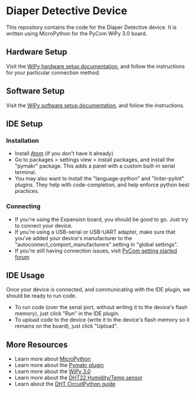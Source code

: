 # Diaper Detective Device

This repository contains the code for the Diaper Detective device. It is written using MicroPython for the PyCom WiPy 3.0 board.

## Hardware Setup

Visit the [WiPy hardware setup documentation](https://docs.pycom.io/gettingstarted/connection/wipy/), and follow the instructions for your particular connection method.

## Software Setup

Visit the [WiPy software setup documentation](https://docs.pycom.io/gettingstarted/installation/), and follow the instructions.

## IDE Setup
### Installation
* Install [Atom](https://atom.io/) (if you don't have it already)
* Go to packages > settings view > install packages, and install the "pymakr" package.  This adds a panel with a custom built-in serial terminal.
* You may also want to install the "language-python" and "linter-pylint" plugins. They help with code-completion, and help enforce python best practices.

### Connecting
* If you're using the Expansion board, you should be good to go.  Just try to connect your device.
* If you're using a USB-serial or USB-UART adapter, make sure that you've added your device's manufacturer to the "autoconnect_comport_manufacturers" setting in "global settings".
* If you're still having connection issues, visit [PyCom getting started forum](https://forum.pycom.io/category/24/getting-started)

## IDE Usage
Once your device is connected, and communicating with the IDE plugin, we should be ready to run code.

* To run code (over the serial port, without writing it to the device's flash memory), just click "Run" in the IDE plugin.
* To upload code to the device (write it to the device's flash memory so it remains on the board), just click "Upload".

## More Resources
* Learn more about [MicroPython](https://docs.pycom.io/gettingstarted/programming/micropython/)
* Learn more about the [Pymakr plugin](https://atom.io/packages/pymakr)
* Learn more about the [WiPy 3.0](https://pycom.io/product/wipy-3-0/)
* Learn more about the [DHT22 Humidity/Temp sensor](https://www.adafruit.com/product/385)
* Learn about the [DHT CircuitPython guide](https://learn.adafruit.com/dht/dht-circuitpython-code)

